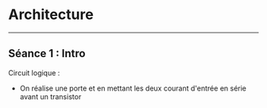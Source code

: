 # Architecture
---

## Séance 1 : Intro

Circuit logique :
- On réalise une porte et en mettant les deux courant d'entrée en série avant un transistor 